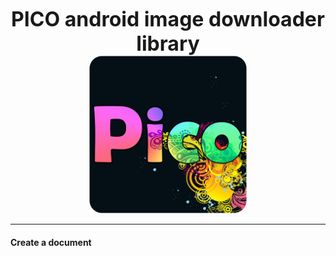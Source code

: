 
<center>
  <p align="center">
    <b>
      <font size="6">PICO android image downloader library</font>
    </b>
    <br>
    <img src="https://raw.githubusercontent.com/alirezaashrafi/pico/master/app/src/main/res/drawable/logo.png" width="50%"/>
  </p>
</center>

___


#### <i class="icon-file"></i> Create a document
